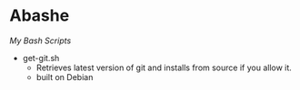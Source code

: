 # Abashe
*My Bash Scripts*

 * get-git.sh
   - Retrieves latest version of git and installs from source if you allow it.
   - built on Debian

